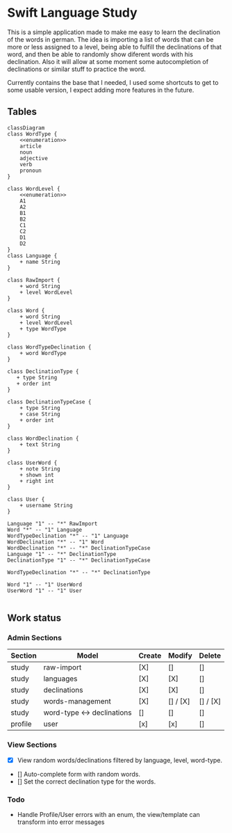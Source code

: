 # Swift Language Study

This is a simple application made to make me easy to learn the declination of the words in german. 
The idea is importing a list of words that can be more or less assigned to a level, being able to fulfill the declinations
of that word, and then be able to randomly show diferent words with his declination. Also it will allow at some moment some autocompletion of declinations
or similar stuff to practice the word. 

Currently contains the base that I needed, I used some shortcuts to get to some usable version, I expect adding more features in the future. 

## Tables

```mermaid
classDiagram
class WordType {
    <<enumeration>>
    article
    noun
    adjective
    verb
    pronoun
}

class WordLevel {
    <<enumeration>>
    A1
    A2
    B1
    B2
    C1
    C2
    D1
    D2
}
class Language {
    + name String
}

class RawImport {
    + word String
    + level WordLevel
}

class Word {
    + word String
    + level WordLevel
    + type WordType
}

class WordTypeDeclination {
    + word WordType
}

class DeclinationType {
   + type String
   + order int
}

class DeclinationTypeCase {
    + type String
    + case String
    + order int
}

class WordDeclination {
    + text String
}

class UserWord {
    + note String
    + shown int
    + right int
}

class User {
    + username String
}

Language "1" -- "*" RawImport
Word "*" -- "1" Language
WordTypeDeclination "*" -- "1" Language
WordDeclination "*" -- "1" Word
WordDeclination "*" -- "*" DeclinationTypeCase
Language "1" -- "*" DeclinationType
DeclinationType "1" -- "*" DeclinationTypeCase

WordTypeDeclination "*" -- "*" DeclinationType

Word "1" -- "1" UserWord
UserWord "1" -- "1" User


```


## Work status

### Admin Sections
| Section | Model | Create | Modify | Delete |
| ------- | ------ | ------ | ------ | ------ |
| study | raw-import | [X] | [] | [] |
| study | languages | [X] | [X] | [] |
| study | declinations | [X] | [X] | [] |
| study | words-management | [X] | [] / [X] | [] / [X] |
| study | word-type <-> declinations | [] | [] | [] |
| profile | user | [x] | [x] | [] |

### View Sections
* [x] View random words/declinations filtered by language, level, word-type.
* [] Auto-complete form with random words.
* [] Set the correct declination type for the words.

### Todo
* Handle Profile/User errors with an enum, the view/template can transform into error messages
